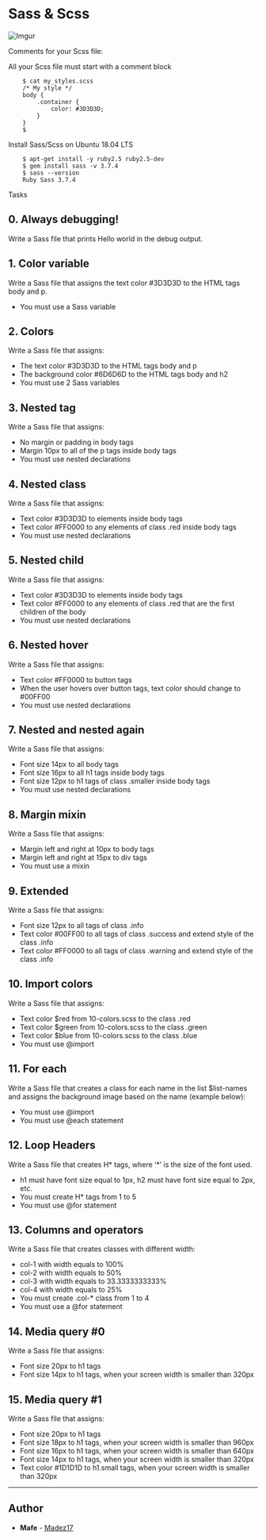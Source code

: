# Sass & Scss
![Imgur](https://i.imgur.com/Lfsq7T1.png)

Comments for your Scss file:

All your Scss file must start with a comment block

        $ cat my_styles.scss
        /* My style */
        body {
            .container {
                color: #3D3D3D;
            }
        }
        $

Install Sass/Scss on Ubuntu 18.04 LTS

        $ apt-get install -y ruby2.5 ruby2.5-dev
        $ gem install sass -v 3.7.4
        $ sass --version
        Ruby Sass 3.7.4


Tasks

## 0. Always debugging!

Write a Sass file that prints Hello world in the debug output.

## 1. Color variable

Write a Sass file that assigns the text color #3D3D3D to the HTML tags body and p.

  - You must use a Sass variable

## 2. Colors

Write a Sass file that assigns:

  - The text color #3D3D3D to the HTML tags body and p
  - The background color #6D6D6D to the HTML tags body and h2
  - You must use 2 Sass variables

## 3. Nested tag

Write a Sass file that assigns:

  - No margin or padding in body tags
  - Margin 10px to all of the p tags inside body tags
  - You must use nested declarations

## 4. Nested class

Write a Sass file that assigns:

  - Text color #3D3D3D to elements inside body tags
  - Text color #FF0000 to any elements of class .red inside body tags
  - You must use nested declarations

## 5. Nested child

Write a Sass file that assigns:

  - Text color #3D3D3D to elements inside body tags
  - Text color #FF0000 to any elements of class .red that are the first children of the body
  - You must use nested declarations

## 6. Nested hover

Write a Sass file that assigns:

  - Text color #FF0000 to button tags
  - When the user hovers over button tags, text color should change to #00FF00
  - You must use nested declarations

## 7. Nested and nested again

Write a Sass file that assigns:

  - Font size 14px to all body tags
  - Font size 16px to all h1 tags inside body tags
  - Font size 12px to h1 tags of class .smaller inside body tags
  - You must use nested declarations


## 8. Margin mixin

Write a Sass file that assigns:

  - Margin left and right at 10px to body tags
  - Margin left and right at 15px to div tags
  - You must use a mixin


## 9. Extended

Write a Sass file that assigns:

  - Font size 12px to all tags of class .info
  - Text color #00FF00 to all tags of class .success and extend style of the class .info
  - Text color #FF0000 to all tags of class .warning and extend style of the class .info


## 10. Import colors

Write a Sass file that assigns:

  - Text color $red from 10-colors.scss to the class .red
  - Text color $green from 10-colors.scss to the class .green
  - Text color $blue from 10-colors.scss to the class .blue
  - You must use @import


## 11. For each

Write a Sass file that creates a class for each name in the list $list-names and assigns the background image based on the name (example below):

  - You must use @import
  - You must use @each statement


## 12. Loop Headers

Write a Sass file that creates H* tags, where ‘*’ is the size of the font used.

  - h1 must have font size equal to 1px, h2 must have font size equal to 2px, etc.
  - You must create H* tags from 1 to 5
  - You must use @for statement

## 13. Columns and operators

Write a Sass file that creates classes with different width:

  - col-1 with width equals to 100%
  - col-2 with width equals to 50%
  - col-3 with width equals to 33.3333333333%
  - col-4 with width equals to 25%
  - You must create .col-* class from 1 to 4
  - You must use a @for statement


## 14. Media query #0

Write a Sass file that assigns:

  - Font size 20px to h1 tags
  - Font size 14px to h1 tags, when your screen width is smaller than 320px

## 15. Media query #1

Write a Sass file that assigns:

  - Font size 20px to h1 tags
  - Font size 18px to h1 tags, when your screen width is smaller than 960px
  - Font size 16px to h1 tags, when your screen width is smaller than 640px
  - Font size 14px to h1 tags, when your screen width is smaller than 320px
  - Text color #1D1D1D to h1.small tags, when your screen width is smaller than 320px
  
  
---

## Author
* **Mafe** - [Madez17](https://github.com/Madez17)
